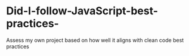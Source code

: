 # Did-I-follow-JavaScript-best-practices-
Assess my own project based on how well it aligns with clean code best practices
